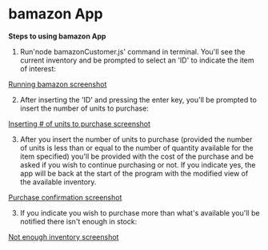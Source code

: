 # bamazon App
**Steps to using bamazon App**
1. Run'node bamazonCustomer.js' command in terminal. You'll see the current inventory and be prompted to select an 'ID' to indicate the item of interest:

[Running bamazon screenshot](./runningBamazon.JPG)

2. After inserting the 'ID' and pressing the enter key, you'll be prompted to insert the number of units to purchase:

[Inserting # of units to purchase screenshot](./insertingUnitNum.JPG)

3. After you insert the number of units to purchase (provided the number of units is less than or equal to the number of quantity available for the item specified) you'll be provided with the cost of the purchase and be asked if you wish to continue purchasing or not. If you indicate yes, the app will be back at the start of the program with the modified view of the available inventory.

[Purchase confirmation screenshot](./purchaseConfirmation.JPG)

3. If you indicate you wish to purchase more than what's available you'll be notified there isn't enough in stock:

[Not enough inventory screenshot](./notEnoughtInventory.JPG)
